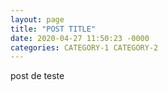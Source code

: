 ```yaml
---
layout: page
title: "POST TITLE"
date: 2020-04-27 11:50:23 -0000
categories: CATEGORY-1 CATEGORY-2
---
```


post de teste
